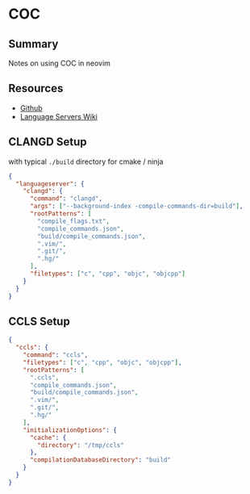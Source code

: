 # COC

## Summary

Notes on using COC in neovim

## Resources

- [Github](https://github.com/neoclide/coc.nvim)
- [Language Servers Wiki](https://github.com/neoclide/coc.nvim/wiki/Language-servers)

## CLANGD Setup

with typical `./build` directory for cmake / ninja

```json
{
  "languageserver": {
    "clangd": {
      "command": "clangd",
      "args": ["--background-index -compile-commands-dir=build"],
      "rootPatterns": [
        "compile_flags.txt",
        "compile_commands.json",
        "build/compile_commands.json",
        ".vim/",
        ".git/",
        ".hg/"
      ],
      "filetypes": ["c", "cpp", "objc", "objcpp"]
    }
  }
}
```

## CCLS Setup

```json
{
  "ccls": {
    "command": "ccls",
    "filetypes": ["c", "cpp", "objc", "objcpp"],
    "rootPatterns": [
      ".ccls",
      "compile_commands.json",
      "build/compile_commands.json",
      ".vim/",
      ".git/",
      ".hg/"
    ],
    "initializationOptions": {
      "cache": {
        "directory": "/tmp/ccls"
      },
      "compilationDatabaseDirectory": "build"
    }
  }
}
```
